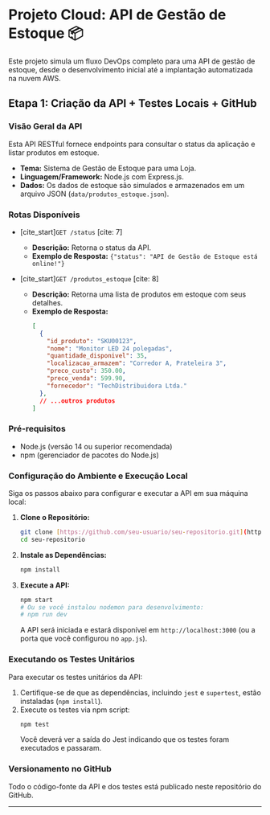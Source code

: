 # Projeto Cloud: API de Gestão de Estoque 📦

Este projeto simula um fluxo DevOps completo para uma API de gestão de estoque, desde o desenvolvimento inicial até a implantação automatizada na nuvem AWS.

## Etapa 1: Criação da API + Testes Locais + GitHub

### Visão Geral da API

Esta API RESTful fornece endpoints para consultar o status da aplicação e listar produtos em estoque.
* **Tema:** Sistema de Gestão de Estoque para uma Loja.
* **Linguagem/Framework:** Node.js com Express.js.
* **Dados:** Os dados de estoque são simulados e armazenados em um arquivo JSON (`data/produtos_estoque.json`).

### Rotas Disponíveis

* [cite_start]`GET /status` [cite: 7]
    * **Descrição:** Retorna o status da API.
    * **Exemplo de Resposta:** `{"status": "API de Gestão de Estoque está online!"}`

* [cite_start]`GET /produtos_estoque` [cite: 8]
    * **Descrição:** Retorna uma lista de produtos em estoque com seus detalhes.
    * **Exemplo de Resposta:**
        ```json
        [
          {
            "id_produto": "SKU00123",
            "nome": "Monitor LED 24 polegadas",
            "quantidade_disponivel": 35,
            "localizacao_armazem": "Corredor A, Prateleira 3",
            "preco_custo": 350.00,
            "preco_venda": 599.90,
            "fornecedor": "TechDistribuidora Ltda."
          },
          // ...outros produtos
        ]
        ```

### Pré-requisitos

* Node.js (versão 14 ou superior recomendada)
* npm (gerenciador de pacotes do Node.js)

### Configuração do Ambiente e Execução Local

Siga os passos abaixo para configurar e executar a API em sua máquina local:

1.  **Clone o Repositório:**
    ```bash
    git clone [https://github.com/seu-usuario/seu-repositorio.git](https://github.com/seu-usuario/seu-repositorio.git)
    cd seu-repositorio
    ```

2.  **Instale as Dependências:**
    ```bash
    npm install
    ```

3.  **Execute a API:**
    ```bash
    npm start
    # Ou se você instalou nodemon para desenvolvimento:
    # npm run dev
    ```
    A API será iniciada e estará disponível em `http://localhost:3000` (ou a porta que você configurou no `app.js`).

### Executando os Testes Unitários

Para executar os testes unitários da API:

1.  Certifique-se de que as dependências, incluindo `jest` e `supertest`, estão instaladas (`npm install`).
2.  Execute os testes via npm script:
    ```bash
    npm test
    ```
    Você deverá ver a saída do Jest indicando que os testes foram executados e passaram.

### Versionamento no GitHub

Todo o código-fonte da API e dos testes está publicado neste repositório do GitHub.

---
